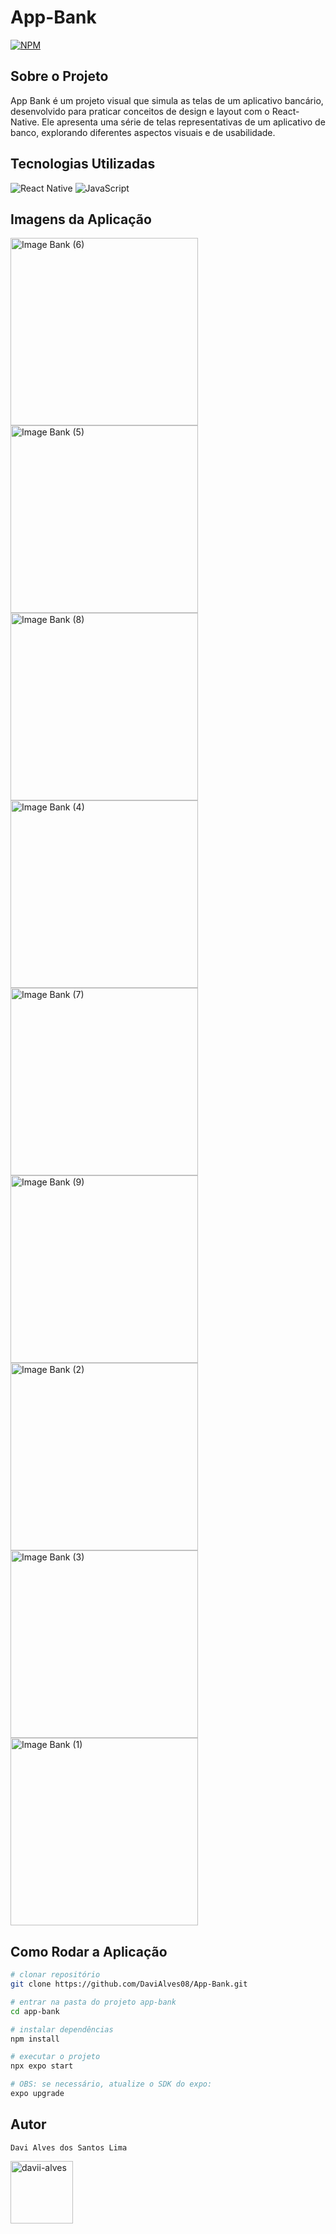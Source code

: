 <h1>App-Bank</h1>

[![NPM](https://img.shields.io/npm/l/react)](https://github.com/DaviAlves08/App-Bank/blob/main/LICENSE) 

<h2>Sobre o Projeto</h2> 
<p>App Bank é um projeto visual que simula as telas de um aplicativo bancário, desenvolvido para praticar conceitos de design e layout com o React-Native. Ele apresenta uma série de telas representativas de um aplicativo de banco, explorando diferentes aspectos visuais e de usabilidade.</p>

<h2>Tecnologias Utilizadas</h2>

![React Native](https://img.shields.io/badge/React_Native-20232A?style=for-the-badge&logo=react&logoColor=61DAFB)
![JavaScript](https://img.shields.io/badge/JavaScript-F7DF1E?style=for-the-badge&logo=javascript&logoColor=black)

<h2>Imagens da Aplicação</h2>

<div>
  <img src="https://github.com/DaviAlves08/assets/assets/139929297/78376bbf-3fde-4665-9e54-e7d3db1a26c5" alt="Image Bank (6)" style="width: 300px;">
  <img src="https://github.com/DaviAlves08/assets/assets/139929297/19a81c78-f0b1-4493-874f-02cc6dcb8555" alt="Image Bank (5)" style="width: 300px;">
  <img src="https://github.com/DaviAlves08/assets/assets/139929297/ff07d977-7508-448a-91a7-56d94eb8d8ae" alt="Image Bank (8)" style="width: 300px;">
  <img src="https://github.com/DaviAlves08/assets/assets/139929297/8ca37e17-da63-4e8d-9ba7-d7e1cb7c1388" alt="Image Bank (4)" style="width: 300px;">
  <img src="https://github.com/DaviAlves08/assets/assets/139929297/02091ef0-e4df-4618-b605-385751e2f52c" alt="Image Bank (7)" style="width: 300px;">
  <img src="https://github.com/DaviAlves08/assets/assets/139929297/4c4ab1a2-fbf5-417f-82d9-41f29e26a889" alt="Image Bank (9)" style="width: 300px;">
  <img src="https://github.com/DaviAlves08/assets/assets/139929297/83c1dfe8-a2bb-4dac-b38a-524547b5842b" alt="Image Bank (2)" style="width: 300px;">
  <img src="https://github.com/DaviAlves08/assets/assets/139929297/d82baef1-0e2a-43f2-aed2-385f1c50a1b6" alt="Image Bank (3)" style="width: 300px;">
  <img src="https://github.com/DaviAlves08/assets/assets/139929297/6f86a4fd-eaee-47dc-b283-76ad85616631" alt="Image Bank (1)" style="width: 300px;">
</div>

<h2>Como Rodar a Aplicação</h2>

```bash
# clonar repositório
git clone https://github.com/DaviAlves08/App-Bank.git

# entrar na pasta do projeto app-bank
cd app-bank

# instalar dependências
npm install

# executar o projeto
npx expo start

# OBS: se necessário, atualize o SDK do expo: 
expo upgrade
```

## Autor 

`Davi Alves dos Santos Lima`
<p>
<a href="https://linkedin.com/in/davii-alves" target="blank"><img align="center" src="https://user-images.githubusercontent.com/74038190/235294012-0a55e343-37ad-4b0f-924f-c8431d9d2483.gif" alt="davii-alves" height="100" width="100" /></a>
</p>
</div>

